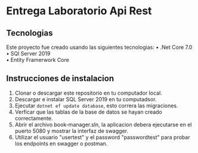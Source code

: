 # Entrega Laboratorio Api Rest

## Tecnologias 

Este proyecto fue creado usando las siguientes tecnologias:
• .Net Core 7.0  
• SQl Server 2019  
• Entity Framerwork Core  

## Instrucciones de instalacion

1. Clonar o descargar este repositorio en tu computador local.
2. Descargar e instalar SQL Server 2019 en tu computadsor.
3. Ejecutar ``` dotnet ef update database ```, esto correra las migraciones.
4. Verficar que las tablas de la base de datos se hayan creado correctamente.
5. Abrir el archivo book-manager.sln, la aplicacion debera ejecutarse en el puerto 5080 y mostrar la interfaz de swagger.
6. Utilizar el usuario "usertest" y el password "passwordtest" para probar los endpoints en swagger o postman.

